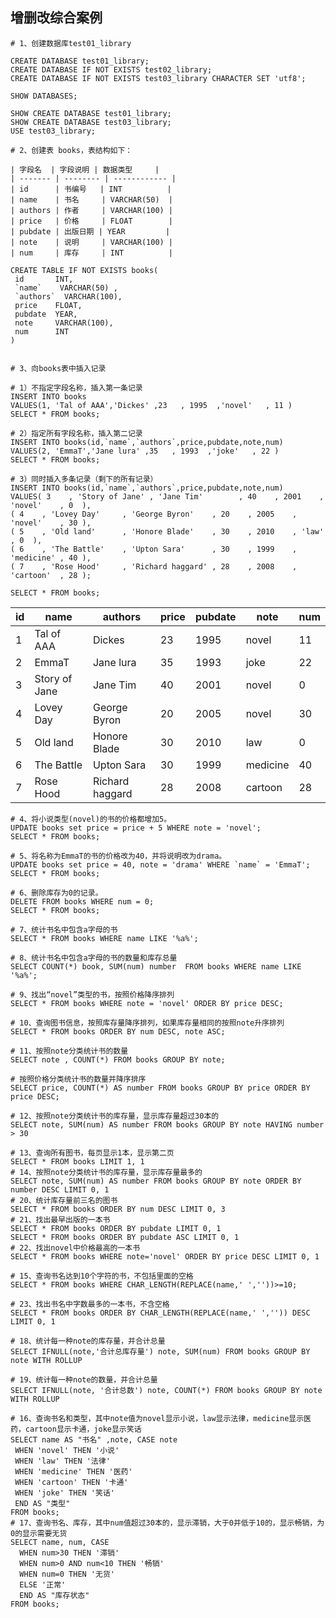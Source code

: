 ## 增删改综合案例

```mysql
# 1、创建数据库test01_library

CREATE DATABASE test01_library;
CREATE DATABASE IF NOT EXISTS test02_library;
CREATE DATABASE IF NOT EXISTS test03_library CHARACTER SET 'utf8';

SHOW DATABASES;

SHOW CREATE DATABASE test01_library;
SHOW CREATE DATABASE test03_library;
USE test03_library;

```

```mysql
# 2、创建表 books，表结构如下：

| 字段名  | 字段说明 | 数据类型     |
| ------- | -------- | ------------ |
| id      | 书编号   | INT          |
| name    | 书名     | VARCHAR(50)  |
| authors | 作者     | VARCHAR(100) |
| price   | 价格     | FLOAT        |
| pubdate | 出版日期 | YEAR         |
| note    | 说明     | VARCHAR(100) |
| num     | 库存     | INT          |

CREATE TABLE IF NOT EXISTS books(
 id       INT,
 `name`    VARCHAR(50) ,
 `authors`  VARCHAR(100),
 price    FLOAT,
 pubdate  YEAR,
 note     VARCHAR(100),
 num      INT
)
```

```mysql

# 3、向books表中插入记录

# 1）不指定字段名称，插入第一条记录
INSERT INTO books
VALUES(1, 'Tal of AAA','Dickes' ,23   , 1995  ,'novel'   , 11 )
SELECT * FROM books;

# 2）指定所有字段名称，插入第二记录
INSERT INTO books(id,`name`,`authors`,price,pubdate,note,num)
VALUES(2, 'EmmaT','Jane lura' ,35   , 1993  ,'joke'   , 22 )
SELECT * FROM books;

# 3）同时插入多条记录（剩下的所有记录）
INSERT INTO books(id,`name`,`authors`,price,pubdate,note,num)
VALUES( 3    , 'Story of Jane' , 'Jane Tim'        , 40    , 2001    , 'novel'    , 0  ),
( 4    , 'Lovey Day'     , 'George Byron'    , 20    , 2005    , 'novel'    , 30 ),
( 5    , 'Old land'      , 'Honore Blade'    , 30    , 2010    , 'law'      , 0  ),
( 6    , 'The Battle'    , 'Upton Sara'      , 30    , 1999    , 'medicine' , 40 ),
( 7    , 'Rose Hood'     , 'Richard haggard' , 28    , 2008    , 'cartoon'  , 28 );

SELECT * FROM books;

```

| id  | name          | authors         | price | pubdate | note     | num |
| --- | ------------- | --------------- | ----- | ------- | -------- | --- |
| 1   | Tal of AAA    | Dickes          | 23    | 1995    | novel    | 11  |
| 2   | EmmaT         | Jane lura       | 35    | 1993    | joke     | 22  |
| 3   | Story of Jane | Jane Tim        | 40    | 2001    | novel    | 0   |
| 4   | Lovey Day     | George Byron    | 20    | 2005    | novel    | 30  |
| 5   | Old land      | Honore Blade    | 30    | 2010    | law      | 0   |
| 6   | The Battle    | Upton Sara      | 30    | 1999    | medicine | 40  |
| 7   | Rose Hood     | Richard haggard | 28    | 2008    | cartoon  | 28  |

```mysql
# 4、将小说类型(novel)的书的价格都增加5。
UPDATE books set price = price + 5 WHERE note = 'novel';
SELECT * FROM books;

# 5、将名称为EmmaT的书的价格改为40，并将说明改为drama。
UPDATE books set price = 40, note = 'drama' WHERE `name` = 'EmmaT';
SELECT * FROM books;

# 6、删除库存为0的记录。
DELETE FROM books WHERE num = 0;
SELECT * FROM books;

```

```mysql
# 7、统计书名中包含a字母的书
SELECT * FROM books WHERE name LIKE '%a%';

# 8、统计书名中包含a字母的书的数量和库存总量
SELECT COUNT(*) book, SUM(num) number  FROM books WHERE name LIKE '%a%';

# 9、找出“novel”类型的书，按照价格降序排列
SELECT * FROM books WHERE note = 'novel' ORDER BY price DESC;

# 10、查询图书信息，按照库存量降序排列，如果库存量相同的按照note升序排列
SELECT * FROM books ORDER BY num DESC, note ASC;

# 11、按照note分类统计书的数量
SELECT note , COUNT(*) FROM books GROUP BY note;

# 按照价格分类统计书的数量并降序排序
SELECT price, COUNT(*) AS number FROM books GROUP BY price ORDER BY price DESC;

# 12、按照note分类统计书的库存量，显示库存量超过30本的
SELECT note, SUM(num) AS number FROM books GROUP BY note HAVING number > 30

# 13、查询所有图书，每页显示1本，显示第二页
SELECT * FROM books LIMIT 1, 1
# 14、按照note分类统计书的库存量，显示库存量最多的
SELECT note, SUM(num) AS number FROM books GROUP BY note ORDER BY number DESC LIMIT 0, 1
# 20、统计库存量前三名的图书
SELECT * FROM books ORDER BY num DESC LIMIT 0, 3
# 21、找出最早出版的一本书
SELECT * FROM books ORDER BY pubdate LIMIT 0, 1
SELECT * FROM books ORDER BY pubdate ASC LIMIT 0, 1
# 22、找出novel中价格最高的一本书
SELECT * FROM books WHERE note='novel' ORDER BY price DESC LIMIT 0, 1

# 15、查询书名达到10个字符的书，不包括里面的空格
SELECT * FROM books WHERE CHAR_LENGTH(REPLACE(name,' ',''))>=10;

# 23、找出书名中字数最多的一本书，不含空格
SELECT * FROM books ORDER BY CHAR_LENGTH(REPLACE(name,' ','')) DESC LIMIT 0, 1

# 18、统计每一种note的库存量，并合计总量
SELECT IFNULL(note,'合计总库存量') note, SUM(num) FROM books GROUP BY note WITH ROLLUP

# 19、统计每一种note的数量，并合计总量
SELECT IFNULL(note, '合计总数') note, COUNT(*) FROM books GROUP BY note WITH ROLLUP

# 16、查询书名和类型，其中note值为novel显示小说，law显示法律，medicine显示医药，cartoon显示卡通，joke显示笑话
SELECT name AS "书名" ,note, CASE note 
 WHEN 'novel' THEN '小说'
 WHEN 'law' THEN '法律'
 WHEN 'medicine' THEN '医药'
 WHEN 'cartoon' THEN '卡通'
 WHEN 'joke' THEN '笑话'
 END AS "类型"
FROM books;
# 17、查询书名、库存，其中num值超过30本的，显示滞销，大于0并低于10的，显示畅销，为0的显示需要无货
SELECT name, num, CASE 
  WHEN num>30 THEN '滞销'
  WHEN num>0 AND num<10 THEN '畅销'
  WHEN num=0 THEN '无货'
  ELSE '正常'
  END AS "库存状态"
FROM books;




```
